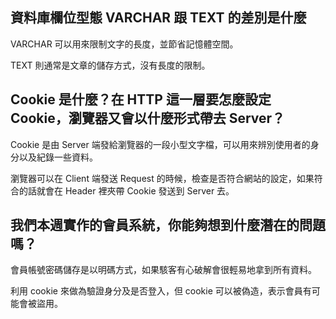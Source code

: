 ## 資料庫欄位型態 VARCHAR 跟 TEXT 的差別是什麼
VARCHAR 可以用來限制文字的長度，並節省記憶體空間。

TEXT 則通常是文章的儲存方式，沒有長度的限制。

## Cookie 是什麼？在 HTTP 這一層要怎麼設定 Cookie，瀏覽器又會以什麼形式帶去 Server？

Cookie 是由 Server 端發給瀏覽器的一段小型文字檔，可以用來辨別使用者的身分以及紀錄一些資料。

瀏覽器可以在 Client 端發送 Request 的時候，檢查是否符合網站的設定，如果符合的話就會在 Header 裡夾帶 Cookie 發送到 Server 去。


## 我們本週實作的會員系統，你能夠想到什麼潛在的問題嗎？

會員帳號密碼儲存是以明碼方式，如果駭客有心破解會很輕易地拿到所有資料。

利用 cookie 來做為驗證身分及是否登入，但 cookie 可以被偽造，表示會員有可能會被盜用。
